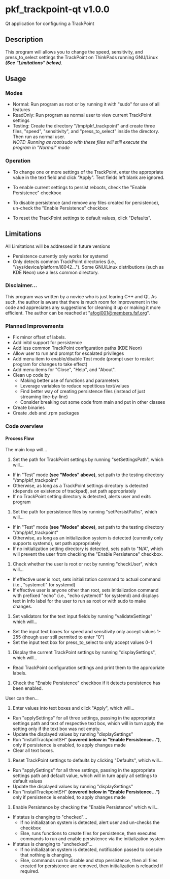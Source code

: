 # **pkf_trackpoint-qt** v1.0.0
Qt application for configuring a TrackPoint

## Description
This program will allows you to change the speed, sensitivity, and press_to_select settings the TrackPoint on ThinkPads running GNU/Linux ***(See "Limitations" below)***.  

## Usage
### Modes
- Normal: Run program as root or by running it with "sudo" for use of all features
- ReadOnly: Run program as normal user to view current TrackPoint settings
- Testing:  Create the directory "/tmp/pkf_trackpoint" and create three files, "speed", "sensitivity", and "press_to_select" inside the directory.  Then run as normal user.  
*NOTE: Running as root/sudo with these files will still execute the program in "Normal" mode*

### Operation
- To change one or more settings of the TrackPoint, enter the appropriate value in the text field and click "Apply".  Text fields left blank are ignored.

- To enable current settings to persist reboots, check the "Enable Persistence" checkbox

- To disable persistence (and remove any files created for persistence), un-check the "Enable Persistence" checkbox

- To reset the TrackPoint settings to default values, click "Defaults".  

## Limitations
All Limitations will be addressed in future versions
- Persistence currently only works for systemd
- Only detects common TrackPoint directories (i.e., "/sys/device/platform/i8042...").  Some GNU/Linux distributions (such as KDE Neon) use a less common directory.

### Disclaimer...
This program was written by a novice who is just learing C++ and Qt.  As such, the author is aware that there is much room for improvement in the code and appreciates any suggestions for cleaning it up or making it more efficient.  The author can be reached at "afogl001@members.fsf.org".    

### Planned Improvements
- Fix minor offset of labels.
- Add initd support for persistence
- Add less common TrackPoint configuration paths (KDE Neon)
- Allow user to run and prompt for escalated privileges
- Add menu item to enable/disable Test mode (prompt user to restart program for changes to take effect)
- Add menu items for "Close", "Help", and "About".
- Clean up code by
  - Making better use of functions and parameters
  - Leverage variables to reduce repetitious text/values
  - Find better way of creating persistence files (instead of just streaming line-by-line)
  - Consider breaking out some code from main and put in other classes
- Create binaries
- Create .deb and .rpm packages

### **Code overview**
#### Process Flow
The main loop will...
1. Set the path for TrackPoint settings by running "setSettingsPath", which will...
  - If in "Test" mode **(see "Modes" above)**, set path to the testing directory "/tmp/pkf_trackpoint"
  - Otherwise, as long as a TrackPoint settings directory is detected (depends on existence of trackpad), set path appropriately
  - If no TrackPoint setting directory is detected, alerts user and exits program
1. Set the path for persistence files by running "setPersistPaths", which will...
  - If in "Test" mode **(see "Modes" above)**, set path to the testing directory "/tmp/pkf_trackpoint"
  - Otherwise, as long as an initialization system is detected (currently only supports systemd), set path appropriately
  - If no initialization setting directory is detected, sets path to "N/A", which will prevent the user from checking the "Enable Persistence" checkbox.
1. Check whether the user is root or not by running "checkUser", which will...
  - If effective user is root, sets initialization command to actual command (i.e., "systemctl" for systemd)
  -  If effective user is anyone other than root, sets initialization command with prefixed "echo" (i.e., "echo systemctl" for systemd) and displays text in Info label for the user to run as root or with sudo to make changes.
1. Set validators for the text input fields by running "validateSettings" which will...
  - Set the input text boxes for speed and sensitivity only accept values 1-255 (though user still permited to enter "0")
  - Set the input text box for press_to_select to only accept values 0-1
1. Display the current TrackPoint settings by running "displaySettings", which will...
  - Read TrackPoint configuration settings and print them to the appropriate labels.
1. Check the "Enable Persistence" checkbox if it detects persistence has been enabled.

User can then...
1. Enter values into text boxes and click "Apply", which will...
  - Run "applySettings" for all three settings, passing in the appropriate settings path and text of respective text box, which will in turn apply the setting only if the text box was not empty.
  - Update the displayed values by running "displaySettings"
  - Run "installTrackpointSH" **(covered below in "Enable Persistence...")**, only if persistence is enabled, to apply changes made
  - Clear all text boxes.
1. Reset TrackPoint settings to defaults by clicking "Defaults", which will...
  - Run "applySettings" for all three settings, passing in the appropriate settings path and default value, which will in turn apply all settings to default values
  - Update the displayed values by running "displaySettings"
  - Run "installTrackpointSH" **(covered below in "Enable Persistence...")** only if persistence is enabled, to apply changes made   
1. Enable Persistence by checking the "Enable Persistence" which will...
  - If status is changing to "checked"...
    - If no initialization system is detected, alert user and un-checks the checkbox
    - Else, runs functions to create files for persistence, then executes commands to run and enable persistence via the initialization system
  - If status is changing to "unchecked"...
    - If no initialization system is detected, notification passed to console that nothing is changing.
    - Else, commands run to disable and stop persistence, then all files created for persistence are removed, then initialization is reloaded if required.
